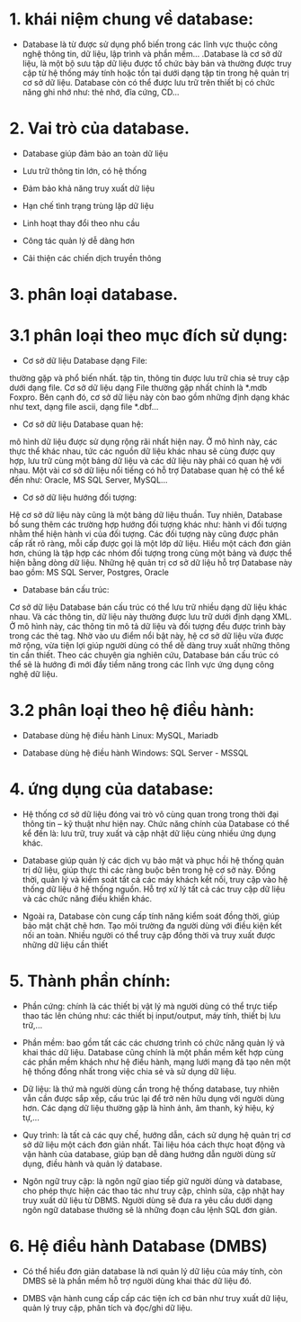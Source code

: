 # 1. khái niệm chung về database:
 
 - Database là từ được sử dụng phổ biến trong các lĩnh vực thuộc công nghệ thông tin, dữ liệu, lập trình và phần mềm… .Database là cơ sở dữ liệu, là một bộ sưu tập dữ liệu được tổ chức bày bản và thường được truy cập từ hệ thống máy tính hoặc tồn tại dưới dạng tập tin trong hệ quản trị cơ sở dữ liệu. Database còn có thể được lưu trữ trên thiết bị có chức năng ghi nhớ như: thẻ nhớ, đĩa cứng, CD…
 
 # 2. Vai trò của database.
 
 - Database giúp đảm bảo an toàn dữ liệu
 
 - Lưu trữ thông tin lớn, có hệ thống
 
 - Đảm bảo khả năng truy xuất dữ liệu
 
 - Hạn chế tình trạng trùng lặp dữ liệu
 
 - Linh hoạt thay đổi theo nhu cầu
 
 - Công tác quản lý dễ dàng hơn
 
 - Cải thiện các chiến dịch truyền thông
 
 # 3. phân loại database.
 
 # 3.1 phân loại theo mục đích sử dụng:
 
 - Cơ sở dữ liệu Database dạng File:
 
 thường gặp và phổ biến nhất. tập tin, thông tin được lưu trữ chia sẻ truy cập dưới dạng file. Cơ sở dữ liệu dạng File thường gặp nhất chính là *.mdb Foxpro. Bên cạnh đó, cơ sở dữ liệu này còn bao gồm những định dạng khác như text, dạng file ascii, dạng file *.dbf…
 
 - Cơ sở dữ liệu Database quan hệ: 
 
 mô hình dữ liệu được sử dụng rộng rãi nhất hiện nay. Ở mô hình này, các thực thể khác nhau, tức các nguồn dữ liệu khác nhau sẽ cùng được quy hợp, lưu trữ cùng một bảng dữ liệu và các dữ liệu này phải có quan hệ với nhau. Một vài cơ sở dữ liệu nổi tiếng có hỗ trợ Database quan hệ có thể kể đến như: Oracle, MS SQL Server, MySQL…
 
 - Cơ sở dữ liệu hướng đối tượng:
 
 Hệ cơ sở dữ liệu này cũng là một bảng dữ liệu thuần. Tuy nhiên, Database bổ sung thêm các trường hợp hướng đối tượng khác như: hành vi đối tượng nhằm thể hiện hành vi của đối tượng. Các đối tượng này cũng được phân cấp rất rõ ràng, mỗi cấp được gọi là một lớp dữ liệu. Hiểu một cách đơn giản hơn, chúng là tập hợp các nhóm đối tượng trong cùng một bảng và được thể hiện bằng dòng dữ liệu. Những hệ quản trị cơ sở dữ liệu hỗ trợ Database này bao gồm: MS SQL Server, Postgres, Oracle
 
 - Database bán cấu trúc:
 
 Cơ sở dữ liệu Database bán cấu trúc có thể lưu trữ nhiều dạng dữ liệu khác nhau. Và các thông tin, dữ liệu này thường được lưu trữ dưới định dạng XML. Ở mô hình này, các thông tin mô tả dữ liệu và đối tượng đều được trình bày trong các thẻ tag. Nhờ vào ưu điểm nổi bật này, hệ cơ sở dữ liệu vừa được mở rộng, vừa tiện lợi giúp người dùng có thể dễ dàng truy xuất những thông tin cần thiết. Theo các chuyên gia nghiên cứu, Database bán cấu trúc có thể sẽ là hướng đi mới đầy tiềm năng trong các lĩnh vực ứng dụng công nghệ dữ liệu.
 
 # 3.2 phân loại theo hệ điều hành: 

- Database dùng hệ điều hành Linux: MySQL, Mariadb

- Database dùng hệ điều hành Windows: SQL Server - MSSQL
 
 # 4. ứng dụng của database: 
 
 - Hệ thống cơ sở dữ liệu đóng vai trò vô cùng quan trong trong thời đại thông tin – kỹ thuật như hiện nay. Chức năng chính của Database có thể kể đến là: lưu trữ, truy xuất và cập nhật dữ liệu cùng nhiều ứng dụng khác.
 
 - Database giúp quản lý các dịch vụ bảo mật và phục hồi hệ thống quản trị dữ liệu, giúp thực thi các ràng buộc bên trong hệ cơ sở này. Đồng thời, quản lý và kiểm soát tất cả các máy khách kết nối, truy cập vào hệ thống dữ liệu ở hệ thống nguồn. Hỗ trợ xử lý tất cả các truy cập dữ liệu và các chức năng điều khiển khác.
 
 - Ngoài ra, Database còn cung cấp tính năng kiểm soát đồng thời, giúp bảo mật chặt chẽ hơn. Tạo môi trường đa người dùng với điều kiện kết nối an toàn. Nhiều người có thể truy cập đồng thời và truy xuất được những dữ liệu cần thiết
 
 # 5. Thành phần chính: 
 
 - Phần cứng: chính là các thiết bị vật lý mà người dùng có thể trực tiếp thao tác lên chúng như: các thiết bị input/output, máy tính, thiết bị lưu trữ,...

- Phần mềm: bao gồm tất các các chương trình có chức năng quản lý và khai thác dữ liệu. Database cũng chính là một phần mềm kết hợp cùng các phần mềm khách như hệ điều hành, mạng lưới mạng đã tạo nên một hệ thống đồng nhất trong việc chia sẻ và sử dụng dữ liệu.

- Dữ liệu: là thứ mà người dùng cần trong hệ thống database, tuy nhiên vẫn cần được sắp xếp, cấu trúc lại để trở nên hữu dụng với người dùng hơn. Các dạng dữ liệu thường gặp là hình ảnh, âm thanh, ký hiệu, ký tự,...

- Quy trình: là tất cả các quy chế, hướng dẫn, cách sử dụng hệ quản trị cơ sở dữ liệu một cách đơn giản nhất. Tài liệu hóa cách thực hoạt động và vận hành của database, giúp bạn dễ dàng hướng dẫn người dùng sử dụng, điều hành và quản lý database.

- Ngôn ngữ truy cập: là ngôn ngữ giao tiếp giữ người dùng và database, cho phép thực hiện các thao tác như truy cập, chỉnh sửa, cập nhật hay truy xuất dữ liệu từ DBMS. Người dùng sẽ đưa ra yêu cầu dưới dạng ngôn ngữ database thường sẽ là những đoạn câu lệnh SQL đơn giản.
 
 # 6. Hệ điều hành Database (DMBS)
 
 - Có thể hiểu đơn giản database là nơi quản lý dữ liệu của máy tính, còn DMBS sẽ là phần mềm hỗ trợ người dùng khai thác dữ liệu đó.

- DMBS vận hành cung cấp cấp các tiện ích cơ bản như truy xuất dữ liệu, quản lý truy cập, phân tích và đọc/ghi dữ liệu.












 
 
 
 
 
